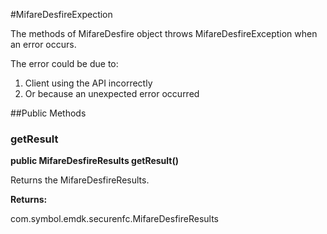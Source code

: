 #MifareDesfireExpection

The methods of MifareDesfire object throws MifareDesfireException when an error
 occurs.

The error could be due to:

1. Client using the API incorrectly
2. Or because an unexpected error occurred

##Public Methods

### getResult

**public MifareDesfireResults getResult()**

Returns the MifareDesfireResults.

**Returns:**

com.symbol.emdk.securenfc.MifareDesfireResults
